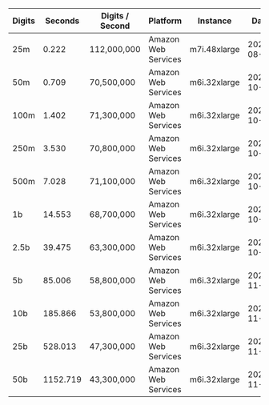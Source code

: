 | Digits | Seconds | Digits / Second | Platform | Instance | Date | Files |
| ------ | ------- | --------------- | -------- | -------- | ---- | ----- |
| 25m | 0.222 | 112,000,000 | Amazon Web Services | m7i.48xlarge | 2023-08-06 | [cfg](../Amazon%20Web%20Services/m7i.48xlarge/Zeta%284%29%20%5BDirect%5D/Zeta%284%29%20-%2020230806-121957.cfg) [out](../Amazon%20Web%20Services/m7i.48xlarge/Zeta%284%29%20%5BDirect%5D/Zeta%284%29%20-%2020230806-121957.out) [txt](../Amazon%20Web%20Services/m7i.48xlarge/Zeta%284%29%20%5BDirect%5D/Zeta%284%29%20-%2020230806-121957.txt) |
| 50m | 0.709 | 70,500,000 | Amazon Web Services | m6i.32xlarge | 2021-10-29 | [cfg](../Amazon%20Web%20Services/m6i.32xlarge/Zeta%284%29%20%5BDirect%5D/Zeta%284%29%20-%2020211029-160645.cfg) [out](../Amazon%20Web%20Services/m6i.32xlarge/Zeta%284%29%20%5BDirect%5D/Zeta%284%29%20-%2020211029-160645.out) [txt](../Amazon%20Web%20Services/m6i.32xlarge/Zeta%284%29%20%5BDirect%5D/Zeta%284%29%20-%2020211029-160645.txt) |
| 100m | 1.402 | 71,300,000 | Amazon Web Services | m6i.32xlarge | 2021-10-29 | [cfg](../Amazon%20Web%20Services/m6i.32xlarge/Zeta%284%29%20%5BDirect%5D/Zeta%284%29%20-%2020211029-160657.cfg) [out](../Amazon%20Web%20Services/m6i.32xlarge/Zeta%284%29%20%5BDirect%5D/Zeta%284%29%20-%2020211029-160657.out) [txt](../Amazon%20Web%20Services/m6i.32xlarge/Zeta%284%29%20%5BDirect%5D/Zeta%284%29%20-%2020211029-160657.txt) |
| 250m | 3.530 | 70,800,000 | Amazon Web Services | m6i.32xlarge | 2021-10-29 | [cfg](../Amazon%20Web%20Services/m6i.32xlarge/Zeta%284%29%20%5BDirect%5D/Zeta%284%29%20-%2020211029-160707.cfg) [out](../Amazon%20Web%20Services/m6i.32xlarge/Zeta%284%29%20%5BDirect%5D/Zeta%284%29%20-%2020211029-160707.out) [txt](../Amazon%20Web%20Services/m6i.32xlarge/Zeta%284%29%20%5BDirect%5D/Zeta%284%29%20-%2020211029-160707.txt) |
| 500m | 7.028 | 71,100,000 | Amazon Web Services | m6i.32xlarge | 2021-10-29 | [cfg](../Amazon%20Web%20Services/m6i.32xlarge/Zeta%284%29%20%5BDirect%5D/Zeta%284%29%20-%2020211029-171948.cfg) [out](../Amazon%20Web%20Services/m6i.32xlarge/Zeta%284%29%20%5BDirect%5D/Zeta%284%29%20-%2020211029-171948.out) [txt](../Amazon%20Web%20Services/m6i.32xlarge/Zeta%284%29%20%5BDirect%5D/Zeta%284%29%20-%2020211029-171948.txt) |
| 1b | 14.553 | 68,700,000 | Amazon Web Services | m6i.32xlarge | 2021-10-29 | [cfg](../Amazon%20Web%20Services/m6i.32xlarge/Zeta%284%29%20%5BDirect%5D/Zeta%284%29%20-%2020211029-172006.cfg) [out](../Amazon%20Web%20Services/m6i.32xlarge/Zeta%284%29%20%5BDirect%5D/Zeta%284%29%20-%2020211029-172006.out) [txt](../Amazon%20Web%20Services/m6i.32xlarge/Zeta%284%29%20%5BDirect%5D/Zeta%284%29%20-%2020211029-172006.txt) |
| 2.5b | 39.475 | 63,300,000 | Amazon Web Services | m6i.32xlarge | 2021-10-29 | [cfg](../Amazon%20Web%20Services/m6i.32xlarge/Zeta%284%29%20%5BDirect%5D/Zeta%284%29%20-%2020211029-203318.cfg) [out](../Amazon%20Web%20Services/m6i.32xlarge/Zeta%284%29%20%5BDirect%5D/Zeta%284%29%20-%2020211029-203318.out) [txt](../Amazon%20Web%20Services/m6i.32xlarge/Zeta%284%29%20%5BDirect%5D/Zeta%284%29%20-%2020211029-203318.txt) |
| 5b | 85.006 | 58,800,000 | Amazon Web Services | m6i.32xlarge | 2021-11-27 | [cfg](../Amazon%20Web%20Services/m6i.32xlarge/Zeta%284%29%20%5BDirect%5D/Zeta%284%29%20-%2020211127-191609.cfg) [out](../Amazon%20Web%20Services/m6i.32xlarge/Zeta%284%29%20%5BDirect%5D/Zeta%284%29%20-%2020211127-191609.out) [txt](../Amazon%20Web%20Services/m6i.32xlarge/Zeta%284%29%20%5BDirect%5D/Zeta%284%29%20-%2020211127-191609.txt) |
| 10b | 185.866 | 53,800,000 | Amazon Web Services | m6i.32xlarge | 2021-11-27 | [cfg](../Amazon%20Web%20Services/m6i.32xlarge/Zeta%284%29%20%5BDirect%5D/Zeta%284%29%20-%2020211127-191942.cfg) [out](../Amazon%20Web%20Services/m6i.32xlarge/Zeta%284%29%20%5BDirect%5D/Zeta%284%29%20-%2020211127-191942.out) [txt](../Amazon%20Web%20Services/m6i.32xlarge/Zeta%284%29%20%5BDirect%5D/Zeta%284%29%20-%2020211127-191942.txt) |
| 25b | 528.013 | 47,300,000 | Amazon Web Services | m6i.32xlarge | 2021-11-27 | [cfg](../Amazon%20Web%20Services/m6i.32xlarge/Zeta%284%29%20%5BDirect%5D/Zeta%284%29%20-%2020211127-192938.cfg) [out](../Amazon%20Web%20Services/m6i.32xlarge/Zeta%284%29%20%5BDirect%5D/Zeta%284%29%20-%2020211127-192938.out) [txt](../Amazon%20Web%20Services/m6i.32xlarge/Zeta%284%29%20%5BDirect%5D/Zeta%284%29%20-%2020211127-192938.txt) |
| 50b | 1152.719 | 43,300,000 | Amazon Web Services | m6i.32xlarge | 2021-11-27 | [cfg](../Amazon%20Web%20Services/m6i.32xlarge/Zeta%284%29%20%5BDirect%5D/Zeta%284%29%20-%2020211127-195107.cfg) [out](../Amazon%20Web%20Services/m6i.32xlarge/Zeta%284%29%20%5BDirect%5D/Zeta%284%29%20-%2020211127-195107.out) [txt](../Amazon%20Web%20Services/m6i.32xlarge/Zeta%284%29%20%5BDirect%5D/Zeta%284%29%20-%2020211127-195107.txt) |
